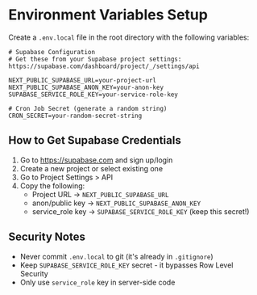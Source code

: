 # Environment Variables Setup

Create a `.env.local` file in the root directory with the following variables:

```env
# Supabase Configuration
# Get these from your Supabase project settings: https://supabase.com/dashboard/project/_/settings/api

NEXT_PUBLIC_SUPABASE_URL=your-project-url
NEXT_PUBLIC_SUPABASE_ANON_KEY=your-anon-key
SUPABASE_SERVICE_ROLE_KEY=your-service-role-key

# Cron Job Secret (generate a random string)
CRON_SECRET=your-random-secret-string
```

## How to Get Supabase Credentials

1. Go to https://supabase.com and sign up/login
2. Create a new project or select existing one
3. Go to Project Settings > API
4. Copy the following:
   - Project URL → `NEXT_PUBLIC_SUPABASE_URL`
   - anon/public key → `NEXT_PUBLIC_SUPABASE_ANON_KEY`
   - service_role key → `SUPABASE_SERVICE_ROLE_KEY` (keep this secret!)

## Security Notes

- Never commit `.env.local` to git (it's already in `.gitignore`)
- Keep `SUPABASE_SERVICE_ROLE_KEY` secret - it bypasses Row Level Security
- Only use `service_role` key in server-side code

